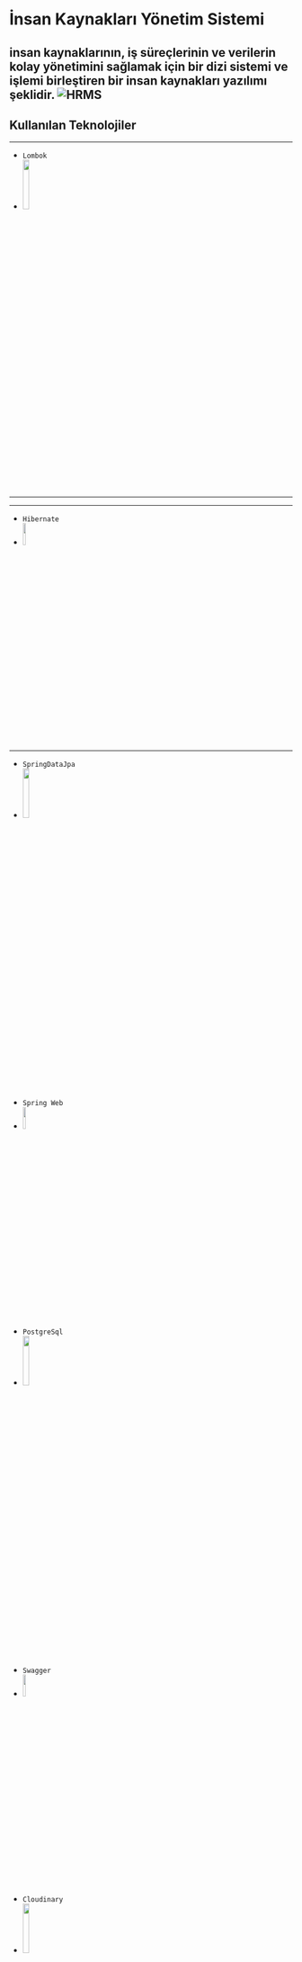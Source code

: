 # İnsan Kaynakları Yönetim Sistemi

insan kaynaklarının, iş süreçlerinin ve verilerin kolay yönetimini sağlamak için bir dizi sistemi ve işlemi birleştiren bir insan kaynakları yazılımı şeklidir.
         ![HRMS](https://user-images.githubusercontent.com/74687192/120178589-566b3b00-c212-11eb-9617-69f8a5e6031c.png)
---
## Kullanılan Teknolojiler 
---
- `Lombok`
- <img src="https://user-images.githubusercontent.com/74687192/120121939-ba5c1800-c1ae-11eb-8327-67e22b7c7664.png" width="15%" height="15%" />
---

---
- `Hibernate`
- <img src="https://user-images.githubusercontent.com/74687192/120121937-b9c38180-c1ae-11eb-8b7f-2e4ad3197598.jpg" width="10%" height="10%" />
---

- `SpringDataJpa`
- <img src="https://user-images.githubusercontent.com/74687192/120121942-bb8d4500-c1ae-11eb-8234-838d69081b18.png" width="15%" height="15%" />
- `Spring Web`
- <img src="https://user-images.githubusercontent.com/74687192/120121943-bb8d4500-c1ae-11eb-8a9d-f7afabafd3d6.png" width="10%" height="10%" />
- `PostgreSql`
- <img src="https://user-images.githubusercontent.com/74687192/120121946-bd570880-c1ae-11eb-9278-e159bbba8808.jpeg" width="15%" height="15%" />
- `Swagger`
- <img src="https://user-images.githubusercontent.com/74687192/120121941-baf4ae80-c1ae-11eb-86b1-5647438c8b4a.png" width="10%" height="10%" />
- `Cloudinary`
- <img src="https://user-images.githubusercontent.com/74687192/120887527-1504d200-c5fc-11eb-958f-79266c3a93fa.png" width="15%" height="15%" />

### Swagger Tarafında Anlık Görüntü
    
![swagger](https://user-images.githubusercontent.com/74687192/120887592-817fd100-c5fc-11eb-95fa-408f50937e98.PNG)
  
    
## Projemİ Geliştirirken Faydalandığım linkler 
---
- Genel olarak :[Baeldung](https://www.baeldung.com)
- Validasyon işlemleri için : [Validation](https://www.baeldung.com/javax-validation)
- Entitites Katmanında Db Bğlantısı ve ayarlar için [Jpa Entities](https://www.baeldung.com/jpa-entities)
- List of Rules kuralları için : [List of Rules](https://www.baeldung.com/java-rule-engines)
- Spring Data Jpa [Spring Data Jpa](https://docs.spring.io/spring-data/jpa/docs/current/reference/html/#repositories)
- MicroService [Microservice Mimarisi](https://gokhana.medium.com/microservice-mimarisi-nedir-microservice-mimarisine-giri%C5%9F-948e30cf65b1)
- Derived Query Methods in Spring Data JPA Repositories [Derived Query Methods](https://www.baeldung.com/spring-data-derived-queries)
- @Request Param Annotation [Spring @RequestParam Annotation](https://www.baeldung.com/spring-request-param)
- Spring Cache [Spring Cache](https://www.baeldung.com/spring-cache-tutorial)
- Spring FrameWork Ekosistemi [Spring Ekosistemi](https://medium.com/huawei-developers-tr/2-spring-nedir-spring-boot-ve-spring-framework-neden-kullanılır-2cccb8f3a4fa)
- Hibernate Mapping : [Hibernatte Inheritance Mapping](https://www.baeldung.com/hibernate-inheritance)
